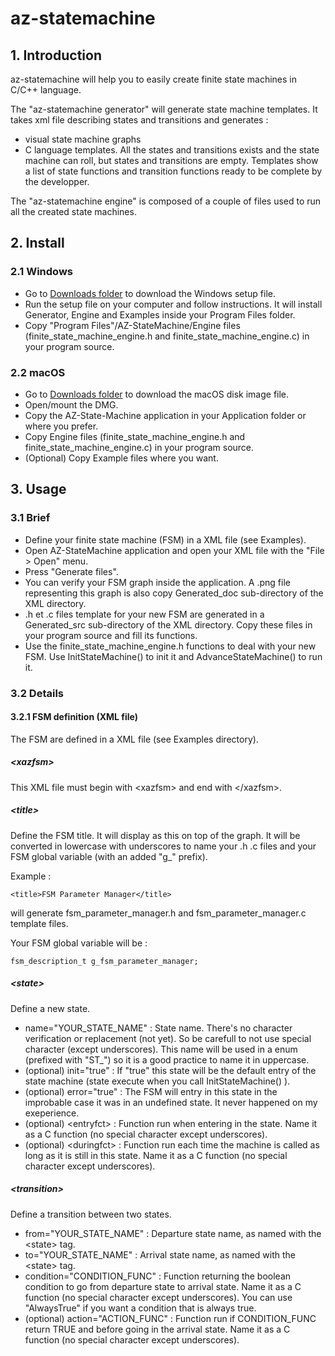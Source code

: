 # az-statemachine

## 1. Introduction

az-statemachine will help you to easily create finite state machines in C/C++ language.

The "az-statemachine generator" will generate state machine templates.
It takes xml file describing states and transitions and generates :
  - visual state machine graphs
  - C language templates. All the states and transitions exists and the state machine can roll, but states and transitions are empty. Templates show a list of state functions and transition functions ready to be complete by the developper.

The "az-statemachine engine" is composed of a couple of files used to run all the created state machines.

## 2. Install
### 2.1 Windows

* Go to [Downloads folder](/Downloads/ "Downloads folder") to download the Windows setup file.
* Run the setup file on your computer and follow instructions.
It will install Generator, Engine and Examples inside your Program Files folder.
* Copy "Program Files"/AZ-StateMachine/Engine files (finite_state_machine_engine.h and finite_state_machine_engine.c) in your program source.

### 2.2 macOS

* Go to [Downloads folder](/Downloads/ "Downloads folder") to download the macOS disk image file.
* Open/mount the DMG.
* Copy the AZ-State-Machine application in your Application folder or where you prefer.
* Copy Engine files (finite_state_machine_engine.h and finite_state_machine_engine.c) in your program source.
* (Optional) Copy Example files where you want.

## 3. Usage
### 3.1 Brief

* Define your finite state machine (FSM) in a XML file (see Examples).
* Open AZ-StateMachine application and open your XML file with the "File > Open" menu.
* Press "Generate files".
* You can verify your FSM graph inside the application. A .png file representing this graph is also copy Generated_doc sub-directory of the XML directory.
* .h et .c files template for your new FSM are generated in a Generated_src sub-directory of the XML directory. Copy these files in your program source and fill its functions.
* Use the finite_state_machine_engine.h functions to deal with your new FSM. Use InitStateMachine() to init it and AdvanceStateMachine() to run it.

### 3.2 Details

#### 3.2.1 FSM definition (XML file)
The FSM are defined in a XML file (see Examples directory).
##### \<xazfsm\>
This XML file must begin with \<xazfsm\> and end with \</xazfsm\>.

##### \<title\>
Define the FSM title. It will display as this on top of the graph. It will be converted in lowercase with underscores to name your .h .c files and your FSM global variable (with an added "g_" prefix).

Example :

    <title>FSM Parameter Manager</title>
will generate fsm_parameter_manager.h and fsm_parameter_manager.c template files.

Your FSM global variable will be :

    fsm_description_t g_fsm_parameter_manager;

##### \<state\>
Define a new state.
* name="YOUR_STATE_NAME" : State name. There's no character verification or replacement (not yet). So be carefull to not use special character (except underscores). This name will be used in a enum (prefixed with "ST_") so it is a good practice to name it in uppercase.
* (optional) init="true" : If "true" this state will be the default entry of the state machine (state execute when you call InitStateMachine() ).
* (optional) error="true" : The FSM will entry in this state in the improbable case it was in an undefined state. It never happened on my exeperience.
* (optional) \<entryfct\> : Function run when entering in the state. Name it as a C function (no special character except underscores).
* (optional) \<duringfct\> : Function run each time the machine is called as long as it is still in this state. Name it as a C function (no special character except underscores).

##### \<transition\>
Define a transition between two states.
* from="YOUR_STATE_NAME" : Departure state name, as named with the \<state\> tag.
* to="YOUR_STATE_NAME" : Arrival state name, as named with the \<state\> tag.
* condition="CONDITION_FUNC" : Function returning the boolean condition to go from departure state to arrival state. Name it as a C function (no special character except underscores). You can use "AlwaysTrue" if you want a condition that is always true.
* (optional) action="ACTION_FUNC" : Function run if CONDITION_FUNC return TRUE and before going in the arrival state. Name it as a C function (no special character except underscores).


